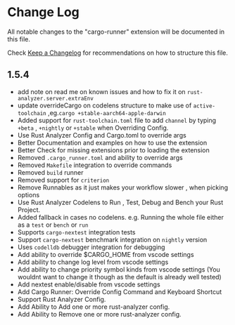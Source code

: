 # Change Log

All notable changes to the "cargo-runner" extension will be documented in this file.

Check [Keep a Changelog](http://keepachangelog.com/) for recommendations on how to structure this file.

## 1.5.4
- add note on read me on known issues and how to fix it on `rust-analyzer.server.extraEnv`
- update overrideCargo on codelens structure to make use of `active-toolchain` ,eg.`cargo +stable-aarch64-apple-darwin`
- Added support for `rust-toolchain.toml` file to add `channel` by typing `+beta` , `+nightly` or `+stable` when Overriding Config.
- Use Rust Analyzer Config and Cargo.toml to override args
- Better Documentation and examples on how to use the extension
- Better Check for missing extensions prior to loading the extension
- Removed `.cargo_runner.toml` and ability to override args
- Removed `Makefile` integration to override commands
- Removed `build` runner 
- Removed support for `criterion`
- Remove Runnables as it just makes your workflow slower , when picking options
- Use Rust Analyzer Codelens to Run , Test, Debug and Bench your Rust Project.
- Added fallback in cases no codelens. e.g. Running the whole file either as a `test` or `bench` or `run`
- Supports `cargo-nextest` integration tests
- Support `cargo-nextest` benchmark integration on `nightly` version
- Uses `codelldb` debugger integration for debugging
- Add ability to override $CARGO_HOME from vscode settings
- Add ability to change log level from vscode settings
- Add ability to change priority symbol kinds from vscode settings (You wouldnt want to change it though as the default is already well tested)
- Add nextest enable/disable from vscode settings
- Add Cargo Runner: Override Config Command and Keyboard Shortcut
- Support Rust Analyzer Config.
- Add Ability to Add one or more rust-analyzer config.
- Add Ability to Remove one or more rust-analyzer config.